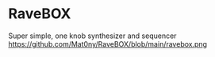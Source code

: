 # RaveBOX
Super simple, one knob synthesizer and sequencer
https://github.com/Mat0ny/RaveBOX/blob/main/ravebox.png
